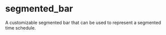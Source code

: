 # segmented_bar
A customizable segmented bar that can be used to represent a segmented time schedule.
